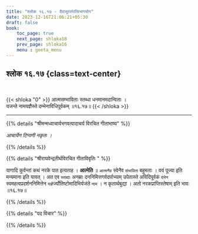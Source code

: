 ```yaml
---
title: "श्लोक १६.१७ - दैवासुरसंपत्विभागयोग"
date: 2023-12-16T21:06:21+05:30
draft: false
book:
    toc_page: true
    next_page: shloka18
    prev_page: shloka16
    menu : geeta_menu
---
```




## श्लोक १६.१७ {class=text-center}

<br/>

{{< shloka  "0"  >}}
आत्मसम्भाविताः स्तब्धा धनमानमदान्विताः ।  
यजन्ते नामयज्ञैस्ते दम्भेनाविधिपूर्वकम् ॥१६.१७॥
{{< /shloka >}}

---


{{% details "श्रीमन्मध्वाचार्यभगवत्पादाचर्य विरचित  गीताभाष्य" %}}

*आचार्येण टिप्पणी नकृतः ।*

{{% /details %}}



{{% details "श्रीराघवेन्द्रतीर्थविरचित गीताविवृतिः " %}}

यागादि कुर्वन्तां कथं नरके पात इत्यताह । **आत्मेति** ॥ 
`आत्मनैव` स्वेनैव `संभाविता` बहुमताः । वयं पूज्या इति 
मन्यमाना इति यावत् । अत एव `स्तब्दाः` अनम्राः 
दननिमित्तगर्वदर्पाभ्याम् उपेतास्ते अविदिपूर्वकं `दंभेन` 
स्वमहत्वप्रदर्शननिमित्तेन `यज्ञै`र्ज्योतिष्टोमादिभिर्यजंते 
`नाम` । न कृतार्थबुद्या । अतो नरकप्राप्तिस्तेषाम् इति 
भावः ॥१६.१७॥

{{% /details %}}



{{% details "पद विचार" %}}


{{% /details %}}
